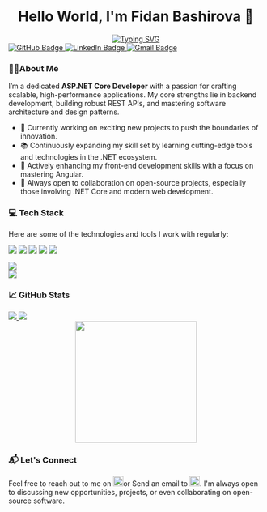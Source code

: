 <h1 align="center">
  Hello World, I'm Fidan Bashirova 👋
</h1>


<div align="center">

  <a href="https://git.io/typing-svg">
    <img src="https://readme-typing-svg.demolab.com?font=Times+New+Roman&weight=700&color=FF2C2C&size=30&duration=2000&pause=1000&center=true&vCenter=true&width=500&height=40&lines=.Net+Developer" alt="Typing SVG" />
  </a>

</div>

<div >
  <a href="https://github.com/fidanbb">
    <img src="https://img.shields.io/badge/GitHub-100000?style=for-the-badge&logo=github&logoColor=white" alt="GitHub Badge" />
  </a> 
  <a href="https://www.linkedin.com/in/fidan-bashirova">
    <img src="https://img.shields.io/badge/LinkedIn-0077B5?style=for-the-badge&logo=linkedin&logoColor=white" alt="LinkedIn Badge" />
  </a>
    <a href="mailto:bashirova.fidangs@gmail.com">
    <img src="https://img.shields.io/badge/Gmail-D14836?style=for-the-badge&logo=gmail&logoColor=white" alt="Gmail Badge" />
  </a>
</div>

<h3>
  🧑‍💻About Me
</h3>

<div>
  <p> 
    I’m a dedicated <strong>ASP.NET Core Developer</strong> with a passion for crafting scalable, high-performance applications. My core strengths lie in backend development, building robust REST APIs, and mastering software architecture and design patterns. 
  </p>

  <ul>
    <li>🚀 Currently working on exciting new projects to push the boundaries of innovation.</li>
    <li>📚 Continuously expanding my skill set by learning cutting-edge tools and technologies in the .NET ecosystem.</li>
    <li>🎨 Actively enhancing my front-end development skills with a focus on mastering Angular.</li>
    <li>🤝 Always open to collaboration on open-source projects, especially those involving .NET Core and modern web development.</li>
  </ul>
</div>

<h3>
  💻 Tech Stack
</h3>
<div>
  Here are some of the technologies and tools I work with regularly:
  <p></p>
</div>

<div>
  <a>
      <img src="https://img.shields.io/badge/.NET-512BD4?style=for-the-badge&logo=dotnet&logoColor=white" />
  </a>
    <a>
      <img src="https://img.shields.io/badge/c%23-%23239120.svg?style=for-the-badge&logo=csharp&logoColor=white" />
  </a>
  
   <a>
      <img src="https://img.shields.io/badge/Microsoft%20SQL%20Server-CC2927?style=for-the-badge&logo=microsoft%20sql%20server&logoColor=white" />
  </a>
     <a>
      <img src="https://img.shields.io/badge/docker-%230db7ed.svg?style=for-the-badge&logo=docker&logoColor=white" />
    </a>
  <a>
      <img src="https://img.shields.io/badge/GIT-E44C30?style=for-the-badge&logo=git&logoColor=white" />
  </a>  

</div>
<p></p>
<div>
  <a>
    <img src="https://skillicons.dev/icons?i=visualstudio,vscode,dotnet,cs,html,css,sass,js,bootstrap)](https://skillicons.dev">
    

  </a>

</div>
<div>

<a>
  <img src="https://skillicons.dev/icons?i=jquery,git,github,postgres,mongodb,angular,docker,postman,js)](https://skillicons.dev">
</a>
</div>

<h3>
  📈 GitHub Stats
</h3>

<div>
   <a href="https://github.com/fidanbb/">
    <img src="https://github-readme-stats.vercel.app/api?username=fidanbb&show_icons=true&theme=radical">
  </a>
   <a href="https://github.com/fidanbb/">
    <img src="https://streak-stats.demolab.com/?user=fidanbb&theme=dark">
  </a>

 

</div>

<div align="center">
   <a href="https://github.com/fidanbb/">
    <img height=240  src="https://github-readme-stats.vercel.app/api/top-langs/?username=fidanbb&show_icons=true&theme=radical&layout=compact">
  </a>
  
</div>

<h3>
  📬 Let's Connect
</h3>

<div>
  Feel free to reach out to me on <a href="https://www.linkedin.com/in/fidan-bashirova">
    <img height=20 src="https://skillicons.dev/icons?i=linkedin,)](https://skillicons.dev"></a>or Send an email to <a href="mailto:bashirova.fidangs@gmail.com">
    <img height=20 src="https://skillicons.dev/icons?i=gmail,)](https://skillicons.dev"></a>. I'm always open to discussing new opportunities, projects, or even collaborating on open-source software.
</div>


